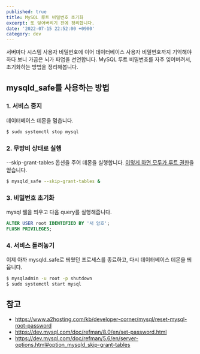 ```yaml
---
published: true
title: MySQL 루트 비밀번호 초기화
excerpt: 또 잊어버리기 전에 정리합니다.
date: '2022-07-15 22:52:00 +0900'
category: dev
---
```

서버마다 시스템 사용자 비밀번호에 이어 데이터베이스 사용자 비밀번호까지 기억해야 하다 보니 가끔은 뇌가 파업을 선언합니다. MySQL 루트 비밀번호를 자주 잊어버려서, 초기화하는 방법을 정리해봅니다.

## mysqld_safe를 사용하는 방법

### 1. 서비스 중지

데이터베이스 데몬을 멈춥니다.

~~~bash
$ sudo systemctl stop mysql
~~~

### 2. 무방비 상태로 실행

--skip-grant-tables 옵션을 주어 데몬을 실행합니다. [이렇게 하면 모두가 루트 권한](https://dev.mysql.com/doc/refman/5.6/en/server-options.html#option_mysqld_skip-grant-tables)을 얻습니다.

~~~bash
$ mysqld_safe --skip-grant-tables &
~~~

### 3. 비밀번호 초기화

mysql 쉘을 띄우고 다음 query를 실행해줍니다.

~~~sql
ALTER USER root IDENTIFIED BY '새 암호';
FLUSH PRIVILEGES;
~~~

### 4. 서비스 돌려놓기

이제 아까 mysqld_safe로 띄웠던 프로세스를 종료하고, 다시 데이터베이스 데몬을 띄웁니다.

~~~bash
$ mysqladmin -u root -p shutdown
$ sudo systemctl start mysql
~~~

## 참고

- https://www.a2hosting.com/kb/developer-corner/mysql/reset-mysql-root-password
- https://dev.mysql.com/doc/refman/8.0/en/set-password.html
- https://dev.mysql.com/doc/refman/5.6/en/server-options.html#option_mysqld_skip-grant-tables
